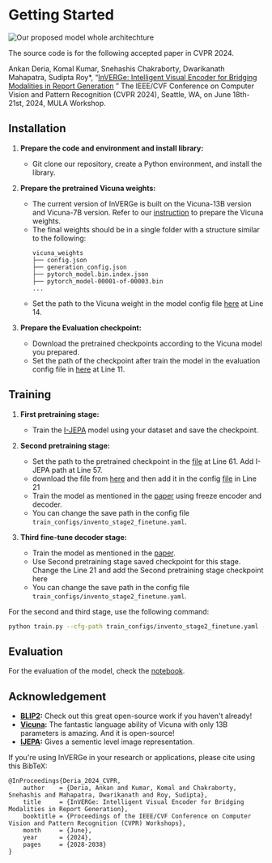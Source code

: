 # Getting Started
![Our proposed model whole architechture](Images/full_image.png) 

The source code is for the following accepted paper in CVPR 2024. 

Ankan Deria, Komal Kumar, Snehashis Chakraborty, Dwarikanath Mahapatra,  Sudipta Roy*, “[InVERGe: Intelligent Visual Encoder for Bridging Modalities in Report Generation](https://openaccess.thecvf.com/content/CVPR2024W/MULA/papers/Deria_InVERGe_Intelligent_Visual_Encoder_for_Bridging_Modalities_in_Report_Generation_CVPRW_2024_paper.pdf) ” The IEEE/CVF Conference on Computer Vision and Pattern Recognition (CVPR 2024), Seattle, WA, on June 18th-21st, 2024, MULA Workshop. 


## Installation

1. **Prepare the code and environment and install library:**
   - Git clone our repository, create a Python environment, and install the library.

2. **Prepare the pretrained Vicuna weights:**
   - The current version of InVERGe is built on the Vicuna-13B version and Vicuna-7B version. Refer to our [instruction](PrepareVicuna.md) to prepare the Vicuna weights.
   - The final weights should be in a single folder with a structure similar to the following:
     ```plaintext
     vicuna_weights
     ├── config.json
     ├── generation_config.json
     ├── pytorch_model.bin.index.json
     ├── pytorch_model-00001-of-00003.bin
     ...
     ```
   - Set the path to the Vicuna weight in the model config file [here](ad_invento/configs/models/invento.yaml) at Line 14.

3. **Prepare the Evaluation checkpoint:**
   - Download the pretrained checkpoints according to the Vicuna model you prepared.
   - Set the path of the checkpoint after train the model in the evaluation config file in [here](eval_configs/invento_eval.yaml) at Line 11.

## Training

1. **First pretraining stage:**
   - Train the [I-JEPA](https://github.com/facebookresearch/ijepa) model using your dataset and save the checkpoint.
   

2. **Second pretraining stage:**
   - Set the path to the pretrained checkpoint in the [file](ad_invento/models/mymodel.py) at Line 61. Add I-JEPA path at Line 57.
   - download the file from [here](https://drive.google.com/file/d/1StoRiI3S7u3qTbh1GEocCkSGbyDMQY8u/view?usp=drive_link) and then add it in the config [file](train_configs/invento_stage2_finetune.yaml) in Line 21
   - Train the model as mentioned in the [paper](link) using freeze encoder and decoder.
   - You can change the save path in the config file `train_configs/invento_stage2_finetune.yaml`.

4. **Third fine-tune decoder stage:**
   - Train the model as mentioned in the [paper](link).
   - Use Second pretraining stage saved checkpoint for this stage. Change the Line 21 and add the Second pretraining stage checkpoint here 
   - You can change the save path in the config file `train_configs/invento_stage2_finetune.yaml`.

For the second and third stage, use the following command:
   ```bash
   python train.py --cfg-path train_configs/invento_stage2_finetune.yaml --gpu-id 0
   ```

## Evaluation

For the evaluation of the model, check the [notebook](Prediction_Notebook.ipynb).

## Acknowledgement

- **[BLIP2](https://huggingface.co/docs/transformers/main/model_doc/blip-2 ):** Check out this great open-source work if you haven't already!
- **[Vicuna](https://github.com/lm-sys/FastChat):** The fantastic language ability of Vicuna with only 13B parameters is amazing. And it is open-source!
- **[IJEPA](https://github.com/facebookresearch/ijepa):**  Gives a sementic level image representation.

If you're using InVERGe in your research or applications, please cite using this BibTeX:
```plaintext
@InProceedings{Deria_2024_CVPR,
    author    = {Deria, Ankan and Kumar, Komal and Chakraborty, Snehashis and Mahapatra, Dwarikanath and Roy, Sudipta},
    title     = {InVERGe: Intelligent Visual Encoder for Bridging Modalities in Report Generation},
    booktitle = {Proceedings of the IEEE/CVF Conference on Computer Vision and Pattern Recognition (CVPR) Workshops},
    month     = {June},
    year      = {2024},
    pages     = {2028-2038}
}

